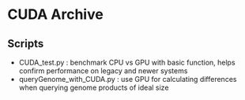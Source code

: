 # CUDA Archive

## Scripts

- CUDA_test.py : benchmark CPU vs GPU with basic function, helps confirm performance on legacy and newer systems
- queryGenome_with_CUDA.py : use GPU for calculating differences when querying genome products of ideal size
